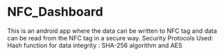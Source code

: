 # NFC_Dashboard
This is an android app where the data can be written to NFC tag and data can be read from the NFC tag in a secure way.
Security Protocols Used:
Hash function for data integrity : 
SHA-256 algorithm and
AES
